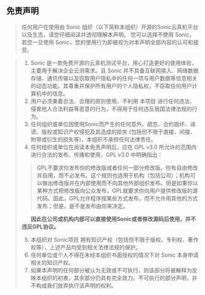 ## 免责声明

> 任何用户在使用由 Sonic 组织（以下简称本组织）开源的Sonic云真机平台以及生态，请您仔细阅读并透彻理解本声明。
> 您可以选择不使用 Sonic，若您一旦使用 Sonic，您的使用行为即被视为对本声明全部内容的认可和接受。

> 1. Sonic 是一款免费开源的云真机测试平台，用心打造更好的使用体验，主要用于解决企业云测需求。且 Sonic 并不具备互联网接入、网络数据存储、通讯传输以及窃取用户隐私中的任何一项与用户数据等信息相关的动态功能。其尊重并保护所有用户的个人隐私权，不窃取任何用户计算机中的信息。
> 2. 用户必须秉着合法、合理的原则使用，不利用 本项目 进行任何违法、侵害他人合法利益等恶意的行为，不得用于任何违反我国法律法规的行为。
> 3. 任何组织或单位因使用Sonic而产生的任何意外、疏忽、合约毁坏、诽谤、版权或知识产权侵犯及其造成的损失 (包括但不限于直接、间接、附带或衍生的损失等)，本组织不承担任何法律责任。
> 4. 任何组织或单位在阅读本免责声明后，应在 GPL v3.0 所允许的范围内进行合法的发布、传播和使用，GPL v3.0 中明确指出：
> > GPL不要求你发布你的修改版或者任何一部分修改版。你有自由修改并自用，而不必发布。这个规则也适用于机构（包括公司）；机构可以做出修改版并在内部使用而不向其他外部组织发布。但是如果你以某种方式把修改版向公众发布，GPL就要求你向用户提供修改版的源代码。因此，GPL允许程序按某些方式发布，而不允许用其他的方式发布；但是，是不是发布由你来决定。
> 
> &nbsp;&nbsp;&nbsp;&nbsp;&nbsp;&nbsp;**因此在公司或机构内部可以直接使用Sonic或者修改源码后使用，并不违反GPL协议。**
> 
> 5. 本组织对 Sonic项目 拥有知识产权（包括但不限于版权、专利权、著作权等），上述产品均受到相关法律法规的保护。
> 6. 任何单位或个人不得在未经本组织书面授权的情况下对 Sonic 本身申请相关的知识产权。
> 7. 如果本声明的任何部分被认为无效或不可执行，则该部分将被解释为反映本组织的初衷，其余部分仍具有完全效力。不可执行的部分声明，并不构成我们放弃执行该声明的权利。
